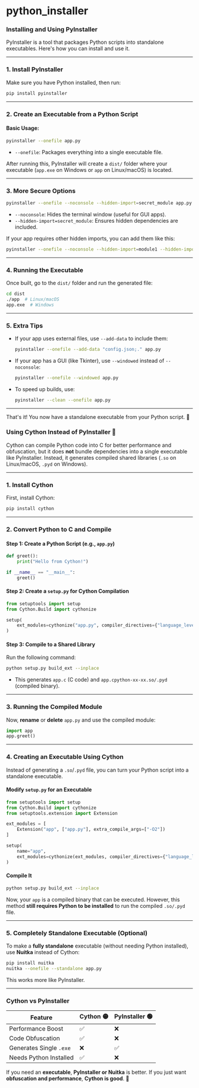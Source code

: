 # python_installer

### **Installing and Using PyInstaller**  

PyInstaller is a tool that packages Python scripts into standalone executables. Here's how you can install and use it.

---

### **1. Install PyInstaller**  
Make sure you have Python installed, then run:  
```sh
pip install pyinstaller
```

---

### **2. Create an Executable from a Python Script**  
#### **Basic Usage:**  
```sh
pyinstaller --onefile app.py
```
- `--onefile`: Packages everything into a single executable file.  

After running this, PyInstaller will create a `dist/` folder where your executable (`app.exe` on Windows or `app` on Linux/macOS) is located.

---

### **3. More Secure Options**  
```sh
pyinstaller --onefile --noconsole --hidden-import=secret_module app.py
```
- `--noconsole`: Hides the terminal window (useful for GUI apps).  
- `--hidden-import=secret_module`: Ensures hidden dependencies are included.  

If your app requires other hidden imports, you can add them like this:  
```sh
pyinstaller --onefile --noconsole --hidden-import=module1 --hidden-import=module2 app.py
```

---

### **4. Running the Executable**  
Once built, go to the `dist/` folder and run the generated file:  
```sh
cd dist
./app  # Linux/macOS
app.exe  # Windows
```

---

### **5. Extra Tips**  
- If your app uses external files, use `--add-data` to include them:  
  ```sh
  pyinstaller --onefile --add-data "config.json;." app.py
  ```
- If your app has a GUI (like Tkinter), use `--windowed` instead of `--noconsole`:  
  ```sh
  pyinstaller --onefile --windowed app.py
  ```
- To speed up builds, use:  
  ```sh
  pyinstaller --clean --onefile app.py
  ```

---

That's it! You now have a standalone executable from your Python script. 🚀

### **Using Cython Instead of PyInstaller** 🚀  
Cython can compile Python code into C for better performance and obfuscation, but it does **not** bundle dependencies into a single executable like PyInstaller. Instead, it generates compiled shared libraries (`.so` on Linux/macOS, `.pyd` on Windows).  

---

### **1. Install Cython**  
First, install Cython:  
```sh
pip install cython
```

---

### **2. Convert Python to C and Compile**  
#### **Step 1: Create a Python Script (e.g., `app.py`)**
```python
def greet():
    print("Hello from Cython!")

if __name__ == "__main__":
    greet()
```

#### **Step 2: Create a `setup.py` for Cython Compilation**
```python
from setuptools import setup
from Cython.Build import cythonize

setup(
    ext_modules=cythonize("app.py", compiler_directives={"language_level": "3"})
)
```

#### **Step 3: Compile to a Shared Library**
Run the following command:  
```sh
python setup.py build_ext --inplace
```
- This generates `app.c` (C code) and `app.cpython-xx-xx.so/.pyd` (compiled binary).  

---

### **3. Running the Compiled Module**  
Now, **rename** or **delete** `app.py` and use the compiled module:  
```python
import app
app.greet()
```

---

### **4. Creating an Executable Using Cython**  
Instead of generating a `.so`/`.pyd` file, you can turn your Python script into a standalone executable.

#### **Modify `setup.py` for an Executable**
```python
from setuptools import setup
from Cython.Build import cythonize
from setuptools.extension import Extension

ext_modules = [
    Extension("app", ["app.py"], extra_compile_args=["-O2"])
]

setup(
    name="app",
    ext_modules=cythonize(ext_modules, compiler_directives={"language_level": "3"})
)
```

#### **Compile It**
```sh
python setup.py build_ext --inplace
```

Now, your `app` is a compiled binary that can be executed. However, this method **still requires Python to be installed** to run the compiled `.so/.pyd` file.

---

### **5. Completely Standalone Executable (Optional)**
To make a **fully standalone** executable (without needing Python installed), use **Nuitka** instead of Cython:  
```sh
pip install nuitka
nuitka --onefile --standalone app.py
```
This works more like PyInstaller.

---

### **Cython vs PyInstaller**  
| Feature           | Cython 🟡 | PyInstaller 🟢 |
|------------------|----------|--------------|
| Performance Boost | ✅ | ❌ |
| Code Obfuscation | ✅ | ❌ |
| Generates Single `.exe` | ❌ | ✅ |
| Needs Python Installed | ✅ | ❌ |

If you need an **executable**, **PyInstaller or Nuitka** is better. If you just want **obfuscation and performance**, **Cython is good**. 💪

